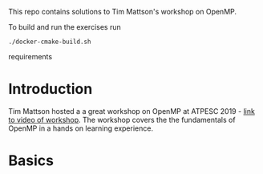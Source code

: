 This repo contains solutions to Tim Mattson's workshop on OpenMP.

To build and run the exercises run

```
./docker-cmake-build.sh
``` 

requirements

# Introduction
Tim Mattson hosted a a great workshop on OpenMP at ATPESC 2019 - [link to video of workshop](https://www.youtube.com/watch?v=I2EaVMjZRRY).
The workshop covers the the fundamentals of OpenMP in a hands on learning experience.

# Basics
